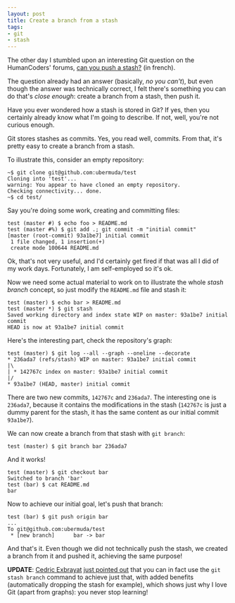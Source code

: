 ```yaml
---
layout: post
title: Create a branch from a stash
tags:
- git
- stash
---
```


The other day I stumbled upon an interesting Git question on the HumanCoders' forums, [can you push a stash?](https://forum.humancoders.com/t/peut-on-pusher-un-stash/390) (in french).

The question already had an answer (basically, *no you can't*), but even though the answer was technically correct, I felt there's something you can do that's *close enough*: create a branch from a stash, then push it.

Have you ever wondered how a stash is stored in Git? If yes, then you certainly already know what I'm going to describe. If not, well, you're not curious enough.

Git stores stashes as commits. Yes, you read well, commits. From that, it's pretty easy to create a branch from a stash.

To illustrate this, consider an empty repository:

    ~$ git clone git@github.com:ubermuda/test
    Cloning into 'test'...
    warning: You appear to have cloned an empty repository.
    Checking connectivity... done.
    ~$ cd test/

Say you're doing some work, creating and committing files:

    test (master #) $ echo foo > README.md
    test (master #%) $ git add .; git commit -m "initial commit"
    [master (root-commit) 93a1be7] initial commit
     1 file changed, 1 insertion(+)
     create mode 100644 README.md

Ok, that's not very useful, and I'd certainly get fired if that was all I did of my work days. Fortunately, I am self-employed so it's ok.

Now we need some actual material to work on to illustrate the whole *stash branch* concept, so just modify the `README.md` file and stash it:

    test (master) $ echo bar > README.md
    test (master *) $ git stash
    Saved working directory and index state WIP on master: 93a1be7 initial commit
    HEAD is now at 93a1be7 initial commit

Here's the interesting part, check the repository's graph:

    test (master) $ git log --all --graph --oneline --decorate
    * 236ada7 (refs/stash) WIP on master: 93a1be7 initial commit
    |\
    | * 142767c index on master: 93a1be7 initial commit
    |/
    * 93a1be7 (HEAD, master) initial commit

There are two new commits, `142767c` and `236ada7`. The interesting one is `236ada7`, because it contains the modifications in the stash (`142767c` is just a dummy parent for the stash, it has the same content as our initial commit `93a1be7`).

We can now create a branch from that stash with `git branch`:

    test (master) $ git branch bar 236ada7

And it works!

    test (master) $ git checkout bar
    Switched to branch 'bar'
    test (bar) $ cat README.md
    bar

Now to achieve our initial goal, let's push that branch:

    test (bar) $ git push origin bar
    ...
    To git@github.com:ubermuda/test
     * [new branch]      bar -> bar

And that's it. Even though we did not technically push the stash, we created a branch from it and pushed it, achieving the same purpose!

**UPDATE**: [Cedric Exbrayat](https://twitter.com/cedric_exbrayat) [just pointed out](https://twitter.com/cedric_exbrayat/status/520547071569715200) that you can in fact use the `git stash branch` command to achieve just that, with added benefits (automatically dropping the stash for example), which shows just why I love Git (apart from graphs): you never stop learning!